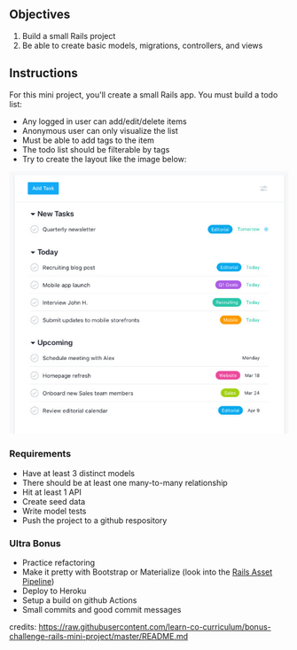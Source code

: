 ## Objectives

1. Build a small Rails project
2. Be able to create basic models, migrations, controllers, and views

## Instructions

For this mini project, you'll create a small Rails app. 
You must build a todo list:

- Any logged in user can add/edit/delete items
- Anonymous user can only visualize the list
- Must be able to add tags to the item
- The todo list should be filterable by tags
- Try to create the layout like the image below:

![Alt text](todo-sample.jpg?raw=true "Layout sample")


### Requirements
- Have at least 3 distinct models
- There should be at least one many-to-many relationship 
- Hit at least 1 API
- Create seed data 
- Write model tests 
- Push the project to a github respository

### Ultra Bonus
- Practice refactoring
- Make it pretty with Bootstrap or Materialize (look into the [Rails Asset Pipeline](http://guides.rubyonrails.org/asset_pipeline.html))
- Deploy to Heroku
- Setup a build on github Actions
- Small commits and good commit messages

credits: https://raw.githubusercontent.com/learn-co-curriculum/bonus-challenge-rails-mini-project/master/README.md

